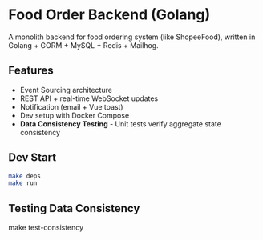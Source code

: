 # Food Order Backend (Golang)

A monolith backend for food ordering system (like ShopeeFood), written in Golang + GORM + MySQL + Redis + Mailhog.

## Features
- Event Sourcing architecture
- REST API + real-time WebSocket updates
- Notification (email + Vue toast)
- Dev setup with Docker Compose
- **Data Consistency Testing** - Unit tests verify aggregate state consistency

## Dev Start
```bash
make deps
make run
```

## Testing Data Consistency
make test-consistency